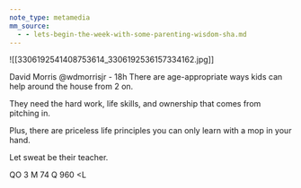 ```yaml
---
note_type: metamedia
mm_source:
  - - lets-begin-the-week-with-some-parenting-wisdom-sha.md
---
```


![[3306192541408753614_3306192536157334162.jpg]]

David Morris @wdmorrisjr - 18h
There are age-appropriate ways kids can
help around the house from 2 on.

They need the hard work, life skills, and
ownership that comes from pitching in.

Plus, there are priceless life principles
you can only learn with a mop in your
hand.

Let sweat be their teacher.

QO 3 M 74 Q 960 <L

